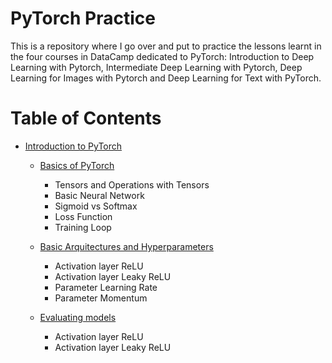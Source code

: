 # PyTorch Practice 

This is a repository where I go over and put to practice the lessons learnt in the four courses in DataCamp dedicated to PyTorch: Introduction to Deep Learning with Pytorch, Intermediate Deep Learning with Pytorch, Deep Learning for Images with Pytorch and Deep Learning for Text with PyTorch.

# Table of Contents 
- [Introduction to PyTorch](Introduction_to_PyTorch) 
    - [Basics of PyTorch](Introduction_to_PyTorch/Basics_of_Pytorch.ipynb)
        - Tensors and Operations with Tensors
        - Basic Neural Network
        - Sigmoid vs Softmax
        - Loss Function
        - Training Loop 

    - [Basic Arquitectures and Hyperparameters](Introduction_to_PyTorch/Arquitecture_and_Hyperparameter.ipynb) 
        - Activation layer ReLU
        - Activation layer Leaky ReLU
        - Parameter Learning Rate
        - Parameter Momentum

    - [Evaluating models](Introduction_to_PyTorch/Evaluating_models.ipynb)
        - Activation layer ReLU
        - Activation layer Leaky ReLU


